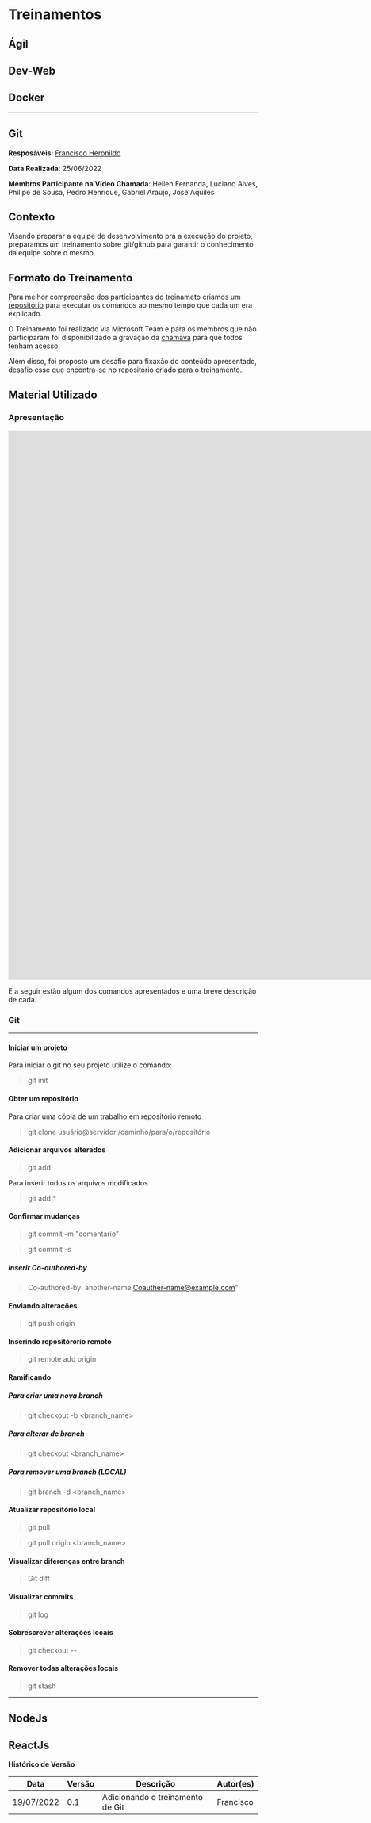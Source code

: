 # Treinamentos

## Ágil

## Dev-Web

## Docker

---

## Git

**Resposáveis**: [Francisco Heronildo](https://github.com/FranciscoHeronildo)

**Data Realizada**: 25/06/2022

**Membros Participante na Vídeo Chamada**: Hellen Fernanda, Luciano Alves, Philipe de Sousa, Pedro Henrique, Gabriel Araújo, José Aquiles

## Contexto

Visando preparar a equipe de desenvolvimento pra a execução do projeto, preparamos um treinamento sobre git/github para garantir o conhecimento da equipe sobre o mesmo.

## Formato do Treinamento

Para melhor compreensão dos participantes do treinameto criamos um [repositório](https://github.com/FranciscoHeronildo/Treinamento-GIT-GITHUB) para executar os comandos ao mesmo tempo que cada um era explicado.

O Treinamento foi realizado via Microsoft Team e para os membros que não participaram foi disponibilizado a gravação da [chamava](https://drive.google.com/file/d/1c_pnLXBxgMqygQxqeAER0HN6f1jDSVk0/view?usp=sharing)
para que todos tenham acesso.

Além disso, foi proposto um desafio para fixaxão do conteúdo apresentado, desafio esse que encontra-se no repositório criado para o treinamento.

## Material Utilizado

### Apresentação

<iframe src="https://docs.google.com/presentation/d/e/2PACX-1vTeIX7WsM4dDkb1NRWs_SA0XwCl5JayuRPYDC0hQE69zWoSA8Y23w4Ite1LsU5qQw/embed?start=false&loop=false&delayms=3000" frameborder="0" width="1920" height="1109" allowfullscreen="true" mozallowfullscreen="true" webkitallowfullscreen="true"></iframe>

E a seguir estão algum dos comandos apresentados e uma breve descrição de cada.

### Git

---

#### Iniciar um projeto

Para iniciar o git no seu projeto utilize o comando:

> git init

#### Obter um repositório

Para criar uma cópia de um trabalho em repositório remoto

> git clone usuário@servidor:/caminho/para/o/repositório

#### Adicionar arquivos alterados

> git add <arquivo>

Para inserir todos os arquivos modificados

> git add \*

#### Confirmar mudanças

> git commit -m "comentario"

> git commit -s

##### inserir Co-authored-by

> Co-authored-by: another-name <Coauther-name@example.com>"

#### Enviando alterações

> git push origin <branch>

#### Inserindo repositórorio remoto

> git remote add origin <path>

#### Ramificando

##### Para criar uma nova branch

> git checkout -b <branch_name>

##### Para alterar de branch

> git checkout <branch_name>

##### Para remover uma branch (LOCAL)

> git branch -d <branch_name>

#### Atualizar repositório local

> git pull

> git pull origin <branch_name>

#### Visualizar diferenças entre branch

> Git diff <branch1> <branch2>

#### Visualizar commits

> git log

#### Sobrescrever alterações locais

> git checkout -- <file>

#### Remover todas alterações locais

> git stash

---

## NodeJs

## ReactJs

**Histórico de Versão**

| Data       | Versão | Descrição                        | Autor(es) |
| ---------- | ------ | -------------------------------- | --------- |
| 19/07/2022 | 0.1    | Adicionando o treinamento de Git | Francisco |
